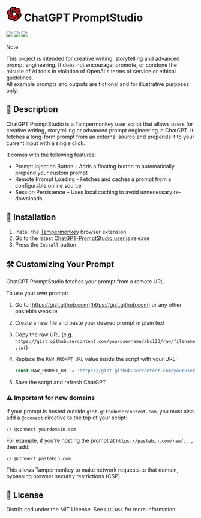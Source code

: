 # <img src="assets/icon.png" height="40" /> ChatGPT PromptStudio

[![](https://img.shields.io/github/languages/code-size/Tosox/ChatGPT-PromptStudio?label=Code%20size&style=for-the-badge)](https://github.com/Tosox/ChatGPT-PromptStudio)
[![](https://tokei.rs/b1/github/Tosox/ChatGPT-PromptStudio?label=Total%20lines&style=for-the-badge)](https://github.com/Tosox/ChatGPT-PromptStudio)
[![](https://img.shields.io/github/downloads/Tosox/ChatGPT-PromptStudio/total?label=Downloads&style=for-the-badge)](https://github.com/Tosox/ChatGPT-PromptStudio/releases)

> [!NOTE]
> This project is intended for creative writing, storytelling and advanced prompt engineering. It does not encourage, promote, or condone the misuse of AI tools in violation of OpenAI's terms of service or ethical guidelines.  
> All example prompts and outputs are fictional and for illustrative purposes only.

## 📜 Description

ChatGPT PromptStudio is a Tampermonkey user script that allows users for creative writing, storytelling or advanced prompt engineering in ChatGPT. It fetches a long-form prompt from an external source and prepends it to your current input with a single click.

It comes with the following features:
* Prompt Injection Button – Adds a floating button to automatically prepend your custom prompt
* Remote Prompt Loading - Fetches and caches a prompt from a configurable online source
* Session Persistence – Uses local caching to avoid unnecessary re-downloads

## 🔧 Installation

1. Install the [Tampermonkey](https://www.tampermonkey.net/) browser extension
2. Go to the latest [ChatGPT-PromptStudio.user.js](https://github.com/Tosox/ChatGPT-PromptStudio/releases/latest/download/ChatGPT-PromptStudio.user.js) release
3. Press the `Install` button

## 🛠️ Customizing Your Prompt

ChatGPT PromptStudio fetches your prompt from a remote URL.

To use your own prompt:

1. Go to [https://gist.github.com](https://gist.github.com) or any other pastebin website
2. Create a new file and paste your desired prompt in plain text
3. Copy the raw URL (e.g. `https://gist.githubusercontent.com/yourusername/abc123/raw/filename.txt`)
4. Replace the `RAW_PROMPT_URL` value inside the script with your URL:

    ```javascript
    const RAW_PROMPT_URL = 'https://gist.githubusercontent.com/yourusername/abc123/raw/prompt.txt';
    ```
5. Save the script and refresh ChatGPT

### ⚠️ Important for new domains

If your prompt is hosted outside `gist.githubusercontent.com`, you must also add a `@connect` directive to the top of your script:
```
// @connect yourdomain.com
```

For example, if you're hosting the prompt at `https://pastebin.com/raw/...`, then add:

```
// @connect pastebin.com
```

This allows Tampermonkey to make network requests to that domain, bypassing browser security restrictions (CSP).

## 📄 License

Distributed under the MIT License. See `LICENSE` for more information.
